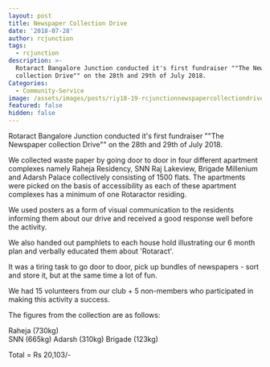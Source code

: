 ```yaml
---
layout: post
title: Newspaper Collection Drive
date: '2018-07-28'
author: rcjunction
tags:
  - rcjunction
description: >-
  Rotaract Bangalore Junction conducted it's first fundraiser ""The Newspaper
  collection Drive"" on the 28th and 29th of July 2018.
Categories:
  - Community-Service
image: /assets/images/posts/riy18-19-rcjunctionnewspapercollectiondrive.jpg
featured: false
hidden: false
---
```

Rotaract Bangalore Junction conducted it's first fundraiser ""The Newspaper collection Drive"" on the 28th and 29th of July 2018.

We collected waste paper by going door to door in four different apartment complexes namely Raheja Residency, SNN Raj Lakeview, Brigade Millenium and Adarsh Palace collectively consisting of 1500 flats. The apartments were picked on the basis of accessibility as each of these apartment complexes has a minimum of one Rotaractor residing. 

We used posters as a form of visual communication to the residents informing them about our drive and received a good response well before the activity. 

We also handed out pamphlets to each house hold illustrating our 6 month plan and verbally educated them about 'Rotaract'. 

It was a tiring task to go door to door, pick up bundles of newspapers - sort and store it, but at the same time a lot of fun.

We had 15 volunteers from our club + 5 non-members who participated in making this activity a success. 

The figures from the collection are as follows:

Raheja  (730kg)  
SNN      (665kg) 
Adarsh  (310kg) 
Brigade (123kg) 

Total = Rs 20,103/-
